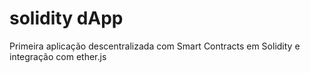 ﻿# solidity dApp
 
 Primeira aplicação descentralizada com Smart Contracts em Solidity e integração com ether.js
